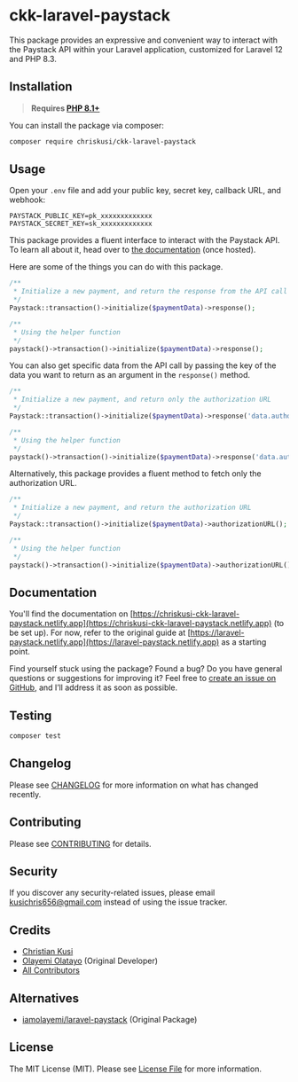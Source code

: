 # ckk-laravel-paystack

This package provides an expressive and convenient way to interact with the Paystack API within your Laravel application, customized for Laravel 12 and PHP 8.3.

## Installation

> **Requires [PHP 8.1+](https://php.net/releases/)**

You can install the package via composer:

```bash
composer require chriskusi/ckk-laravel-paystack
```

## Usage

Open your `.env` file and add your public key, secret key, callback URL, and webhook:

```dotenv
PAYSTACK_PUBLIC_KEY=pk_xxxxxxxxxxxxx
PAYSTACK_SECRET_KEY=sk_xxxxxxxxxxxxx
```

This package provides a fluent interface to interact with the Paystack API. To learn all about it, head over to [the documentation](https://chriskusi-ckk-laravel-paystack.netlify.app) (once hosted).

Here are some of the things you can do with this package.

```php
/**
 * Initialize a new payment, and return the response from the API call
 */
Paystack::transaction()->initialize($paymentData)->response();

/**
 * Using the helper function
 */
paystack()->transaction()->initialize($paymentData)->response();
```

You can also get specific data from the API call by passing the key of the data you want to return as an argument in the `response()` method.

```php
/**
 * Initialize a new payment, and return only the authorization URL
 */
Paystack::transaction()->initialize($paymentData)->response('data.authorization_url');

/**
 * Using the helper function
 */
paystack()->transaction()->initialize($paymentData)->response('data.authorization_url');
```

Alternatively, this package provides a fluent method to fetch only the authorization URL.

```php
/**
 * Initialize a new payment, and return the authorization URL
 */
Paystack::transaction()->initialize($paymentData)->authorizationURL();

/**
 * Using the helper function
 */
paystack()->transaction()->initialize($paymentData)->authorizationURL();
```

## Documentation

You'll find the documentation on [https://chriskusi-ckk-laravel-paystack.netlify.app](https://chriskusi-ckk-laravel-paystack.netlify.app) (to be set up). For now, refer to the original guide at [https://laravel-paystack.netlify.app](https://laravel-paystack.netlify.app) as a starting point.

Find yourself stuck using the package? Found a bug? Do you have general questions or suggestions for improving it? Feel free to [create an issue on GitHub](https://github.com/chriskusi/ckk-laravel-paystack/issues), and I’ll address it as soon as possible.

## Testing

```bash
composer test
```

## Changelog

Please see [CHANGELOG](CHANGELOG.md) for more information on what has changed recently.

## Contributing

Please see [CONTRIBUTING](CONTRIBUTING.md) for details.

## Security

If you discover any security-related issues, please email [kusichris656@gmail.com](mailto:kusichris656@gmail.com) instead of using the issue tracker.

## Credits

- [Christian Kusi](https://github.com/chriskusi)
- [Olayemi Olatayo](https://github.com/iamolayemi) (Original Developer)
- [All Contributors](../../contributors)

## Alternatives

- [iamolayemi/laravel-paystack](https://github.com/iamolayemi/laravel-paystack) (Original Package)

## License

The MIT License (MIT). Please see [License File](LICENSE.md) for more information.


